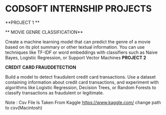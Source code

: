 # CODSOFT INTERNSHIP PROJECTS
 **PROJECT 1 **
 
** MOVIE GENRE CLASSIFICATION**

Create a machine learning model that can predict the genre of a movie based on its plot summary or other textual information. You can use techniques like TF-IDF or word embeddings with classifiers such as Naive Bayes, Logistic Regression, or Support Vector Machines
 **PROJECT 2**

 **CREDIT CARD FRAUDDETECTION**

 Build a model to detect fraudulent credit card transactions. Use a dataset containing information about credit card transactions, and experiment with algorithms like Logistic Regression, Decision Trees, or Random Forests to classify transactions as fraudulent or legitimate.
 
 Note : Csv File Is Taken From Kaggle https://www.kaggle.com/ change path to csv(Macintosh)
